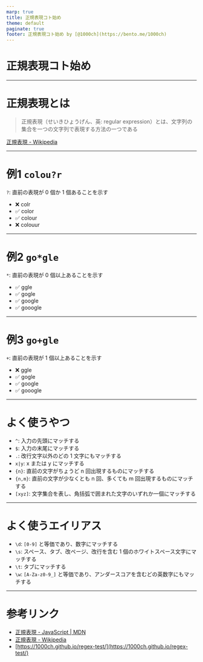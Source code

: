 ```yaml
---
marp: true
title: 正規表現コト始め
theme: default
paginate: true
footer: 正規表現コト始め by [@1000ch](https://bento.me/1000ch)
---
```


<!-- _class: invert -->

# <!-- fit --> 正規表現コト始め

---

# 正規表現とは

> 正規表現（せいきひょうげん、英: regular expression）とは、文字列の集合を一つの文字列で表現する方法の一つである

[正規表現 - Wikipedia](https://ja.wikipedia.org/wiki/%E6%AD%A3%E8%A6%8F%E8%A1%A8%E7%8F%BE)

---

<!-- _class: invert -->

# 例1 `colou?r`

`?`: 直前の表現が 0 個か 1 個あることを示す

- ❌ colr
- ✅ color
- ✅ colour
- ❌ colouur

---

<!-- _class: invert -->

# 例2 `go*gle`

`*`: 直前の表現が 0 個以上あることを示す

- ✅ ggle
- ✅ gogle
- ✅ google
- ✅ gooogle

---

<!-- _class: invert -->

# 例3 `go+gle`

`+`: 直前の表現が 1 個以上あることを示す

- ❌ ggle
- ✅ gogle
- ✅ google
- ✅ gooogle

---

<!-- _class: invert -->

# よく使うやつ

- `^`: 入力の先頭にマッチする
- `$`: 入力の末尾にマッチする
- `.`: 改行文字以外のどの 1 文字にもマッチする
- `x|y`: x または y にマッチする
- `{n}`: 直前の文字がちょうど n 回出現するものにマッチする
- `{n,m}`: 直前の文字が少なくとも n 回、多くても m 回出現するものにマッチする
- `[xyz]`: 文字集合を表し、角括弧で囲まれた文字のいずれか一個にマッチする

---

<!-- _class: invert -->

# よく使うエイリアス

- `\d`: `[0-9]` と等価であり、数字にマッチする
- `\s`: スペース、タブ、改ページ、改行を含む 1 個のホワイトスペース文字にマッチする
- `\t`: タブにマッチする
- `\w`: `[A-Za-z0-9_]` と等価であり、アンダースコアを含むどの英数字にもマッチする

---

# 参考リンク

- [正規表現 - JavaScript | MDN](https://developer.mozilla.org/ja/docs/Web/JavaScript/Guide/Regular_Expressions)
- [正規表現 - Wikipedia](https://ja.wikipedia.org/wiki/%E6%AD%A3%E8%A6%8F%E8%A1%A8%E7%8F%BE)
- [https://1000ch.github.io/regex-test/](https://1000ch.github.io/regex-test/)
